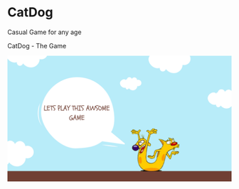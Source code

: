 # CatDog
Casual Game for any age


CatDog - The Game


![alt text](https://raw.githubusercontent.com/b4ld/CatDog/master/introImg.png)
